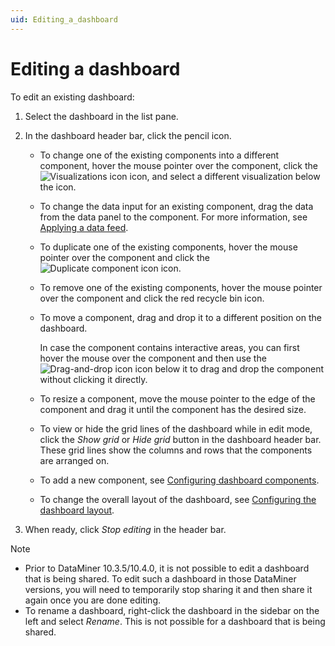 ```yaml
---
uid: Editing_a_dashboard
---
```


# Editing a dashboard

To edit an existing dashboard:

1. Select the dashboard in the list pane.

1. In the dashboard header bar, click the pencil icon.

   - To change one of the existing components into a different component, hover the mouse pointer over the component, click the ![Visualizations icon](~/user-guide/images/DashboardsX_visualizations.png) icon, and select a different visualization below the icon.

   - To change the data input for an existing component, drag the data from the data panel to the component. For more information, see [Applying a data feed](xref:Configuring_dashboard_components#applying-a-data-feed).

   - To duplicate one of the existing components, hover the mouse pointer over the component and click the ![Duplicate component icon](~/user-guide/images/DashboardsX_duplicate.png) icon.

   - To remove one of the existing components, hover the mouse pointer over the component and click the red recycle bin icon.

   - To move a component, drag and drop it to a different position on the dashboard.

     In case the component contains interactive areas, you can first hover the mouse over the component and then use the ![Drag-and-drop icon](~/user-guide/images/NewRD_dragdrop.png) icon below it to drag and drop the component without clicking it directly.

   - To resize a component, move the mouse pointer to the edge of the component and drag it until the component has the desired size.

   - To view or hide the grid lines of the dashboard while in edit mode, click the *Show grid* or *Hide grid* button in the dashboard header bar. These grid lines show the columns and rows that the components are arranged on.

   - To add a new component, see [Configuring dashboard components](xref:Configuring_dashboard_components).

   - To change the overall layout of the dashboard, see [Configuring the dashboard layout](xref:Configuring_the_dashboard_layout).

1. When ready, click *Stop editing* in the header bar.

> [!NOTE]
>
> - Prior to DataMiner 10.3.5/10.4.0, it is not possible to edit a dashboard that is being shared. To edit such a dashboard in those DataMiner versions, you will need to temporarily stop sharing it and then share it again once you are done editing.
> - To rename a dashboard, right-click the dashboard in the sidebar on the left and select *Rename*. This is not possible for a dashboard that is being shared.
